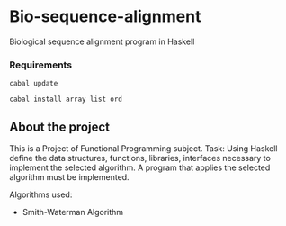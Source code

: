 # Bio-sequence-alignment
Biological sequence alignment program in Haskell

### Requirements

```cabal update```


```cabal install array list ord```

## About the project
This is a Project of Functional Programming subject.
Task: Using Haskell define the data structures, functions, libraries, interfaces necessary to implement the selected algorithm. A program that applies the selected algorithm must be implemented. 

Algorithms used:
- Smith-Waterman Algorithm 
